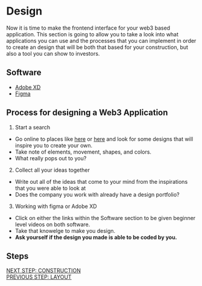 # Design

Now it is time to make the frontend interface for your web3 based application. This section is going to allow you to take a look into what applications you can use and the processes that you can implement in order to create an design that will be both that based for your construction, but also a tool you can show to investors.

## Software
* [Adobe XD](https://youtu.be/WEljsc2jorI)
* [Figma](https://youtu.be/FTFaQWZBqQ8)

## Process for designing a Web3 Application
1. Start a search
  - Go online to places like [here](https://www.behance.net) or [here](https://dribbble.com) and look for some designs that will inspire you to create your own.
  - Take note of elements, movement, shapes, and colors.
  - What really pops out to you?
2. Collect all your ideas together
  - Write out all of the ideas that come to your mind from the inspirations that you were able to look at
  - Does the company you work with already have a design portfolio?
3. Working with figma or Adobe XD
  - Click on either the links within the Software section to be given beginner level videos on both software.
  - Take that knowelge to make you design.
  - **Ask yourself if the design you made is able to be coded by you.**

## Steps
[NEXT STEP: CONSTRUCTION](https://github.com/SageJames/Web3-Hub/tree/main/Pipeline/Construction) <br/>
[PREVIOUS STEP: LAYOUT](https://github.com/SageJames/Web3-Hub/tree/main/Pipeline/Layout)
